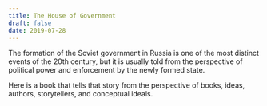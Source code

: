 ```yaml
---
title: The House of Government
draft: false
date: 2019-07-28
---
```


The formation of the Soviet government in Russia is one of the most distinct events of the 20th century, but it is usually told from the perspective of political power and enforcement by the newly formed state.

Here is a book that tells that story from the perspective of books, ideas, authors, storytellers, and conceptual ideals.

